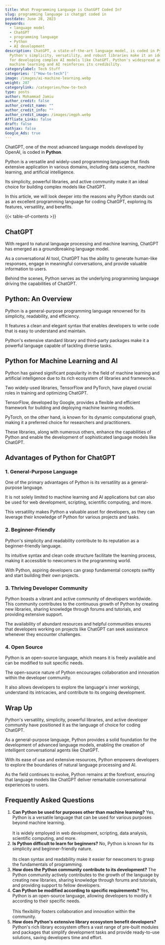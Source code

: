 ```yaml
---
title: What Programming Language is ChatGPT Coded In?
slug: programming language is chatgpt coded in
postdate: June 28, 2023
keywords:
  - language model
  - ChatGPT
  - programming language
  - Python
  - AI development
description: ChatGPT, a state-of-the-art language model, is coded in Python.
  Python's simplicity, versatility, and robust libraries make it an ideal choice
  for developing complex AI models like ChatGPT. Python's widespread adoption in
  machine learning and AI reinforces its credibility.
categorylabel: Tech Stuff
categories: '["How-to-tech"]'
image: /images/ai-machine-learning.webp
weight: 287
categorylink: /categories/how-to-tech
type: posts
author: Mohammad Jamiu
author_credit: false
author_credit_name: ""
author_credit_info: ""
author_credit_image: /images/imgph.webp
Affliate_Links: false
draft: false
mathjax: false
Google_Ads: true
---
```

ChatGPT, one of the most advanced language models developed by OpenAI, is coded in **Python**. 

Python is a versatile and widely-used programming language that finds extensive application in various domains, including data science, machine learning, and artificial intelligence. 

Its simplicity, powerful libraries, and active community make it an ideal choice for building complex models like ChatGPT.

In this article, we will look deeper into the reasons why Python stands out as an excellent programming language for coding ChatGPT, exploring its features, versatility, and benefits.

{{< table-of-contents >}}

## **ChatGPT**

With regard to natural language processing and machine learning, ChatGPT has emerged as a groundbreaking language model. 

As a conversational AI tool, ChatGPT has the ability to generate human-like responses, engage in meaningful conversations, and provide valuable information to users. 

Behind the scenes, Python serves as the underlying programming language driving the capabilities of ChatGPT.

## **Python: An Overview**

Python is a general-purpose programming language renowned for its simplicity, readability, and efficiency. 

It features a clean and elegant syntax that enables developers to write code that is easy to understand and maintain. 

Python's extensive standard library and third-party packages make it a powerful language capable of tackling diverse tasks.

## **Python for Machine Learning and AI**

Python has gained significant popularity in the field of machine learning and artificial intelligence due to its rich ecosystem of libraries and frameworks. 

Two widely-used libraries, TensorFlow and PyTorch, have played crucial roles in training and optimizing ChatGPT.

TensorFlow, developed by Google, provides a flexible and efficient framework for building and deploying machine learning models. 

PyTorch, on the other hand, is known for its dynamic computational graph, making it a preferred choice for researchers and practitioners. 

These libraries, along with numerous others, enhance the capabilities of Python and enable the development of sophisticated language models like ChatGPT.

## **Advantages of Python for ChatGPT**

### **1. General-Purpose Language**

One of the primary advantages of Python is its versatility as a general-purpose language. 

It is not solely limited to machine learning and AI applications but can also be used for web development, scripting, scientific computing, and more. 

This versatility makes Python a valuable asset for developers, as they can leverage their knowledge of Python for various projects and tasks.

### **2. Beginner-Friendly**

Python's simplicity and readability contribute to its reputation as a beginner-friendly language. 

Its intuitive syntax and clean code structure facilitate the learning process, making it accessible to newcomers in the programming world. 

With Python, aspiring developers can grasp fundamental concepts swiftly and start building their own projects.

### **3. Thriving Developer Community**

Python boasts a vibrant and active community of developers worldwide. This community contributes to the continuous growth of Python by creating new libraries, sharing knowledge through forums and tutorials, and providing extensive support. 

The availability of abundant resources and helpful communities ensures that developers working on projects like ChatGPT can seek assistance whenever they encounter challenges.

### **4. Open Source**

Python is an open-source language, which means it is freely available and can be modified to suit specific needs. 

The open-source nature of Python encourages collaboration and innovation within the developer community. 

It also allows developers to explore the language's inner workings, understand its intricacies, and contribute to its ongoing development.

## **Wrap Up**

Python's versatility, simplicity, powerful libraries, and active developer community have positioned it as the language of choice for coding ChatGPT. 

As a general-purpose language, Python provides a solid foundation for the development of advanced language models, enabling the creation of intelligent conversational agents like ChatGPT.

With its ease of use and extensive resources, Python empowers developers to explore the boundaries of natural language processing and AI. 

As the field continues to evolve, Python remains at the forefront, ensuring that language models like ChatGPT deliver remarkable conversational experiences to users.

## **Frequently Asked Questions**

1. **Can Python be used for purposes other than machine learning?** Yes, Python is a versatile language that can be used for various purposes beyond machine learning. \
   \
   It is widely employed in web development, scripting, data analysis, scientific computing, and more.
2. **Is Python difficult to learn for beginners?** No, Python is known for its simplicity and beginner-friendly nature. \
   \
   Its clean syntax and readability make it easier for newcomers to grasp the fundamentals of programming.
3. **How does the Python community contribute to its development?** The Python community actively contributes to the growth of the language by creating new libraries, sharing knowledge through forums and tutorials, and providing support to fellow developers.
4. **Can Python be modified according to specific requirements?** Yes, Python is an open-source language, allowing developers to modify it according to their specific needs. \
   \
   This flexibility fosters collaboration and innovation within the community.
5. **How does Python's extensive library ecosystem benefit developers?** Python's rich library ecosystem offers a vast range of pre-built modules and packages that simplify development tasks and provide ready-to-use solutions, saving developers time and effort.